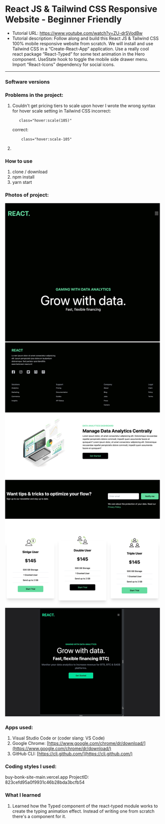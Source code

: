 # React JS & Tailwind CSS Responsive Website - Beginner Friendly
- Tutorial URL: https://www.youtube.com/watch?v=ZU-drSVodBw
- Tutorial description: Follow along and build this React JS & Tailwind CSS 100% mobile responsive website from scratch. We will install and use Tailwind CSS in a “Create-React-App” application. Use a really cool react package “React-Typed” for some text animation in the Hero component. UseState hook to toggle the mobile side drawer menu. Import “React-Icons” dependency for social icons. 

___________

### Software versions

### Problems in the project:
1. Couldn't get pricing tiers to scale upon hover
    I wrote the wrong syntax for hover scale setting in Tailwind CSS
    incorrect:
    ```
       class="hover:scale(105)"
    ```
    correct:
    ```
        class="hover:scale-105"
    ```

2.

### How to use
1. clone / download
2. npm install
3. yarn start

### Photos of project:
![](/public/react_responsivesite.png)
![](/public/react_responsivesite_4.png)
![](/public/react_responsivesite_1.png)
![](/public/react_responsivesite_2.png)
![](/public/react_responsivesite_3.gif)


### Apps used:
1. Visual Studio Code or (coder slang: VS Code)	[](https://code.visualstudio.com/)
2. Google Chrome: [https://www.google.com/chrome/dr/download/](https://www.google.com/chrome/dr/download/)
3. GitHub CLI: [https://cli.github.com/](https://cli.github.com/) 

### Coding styles I used:
buy-bonk-site-main.vercel.app
ProjectID: 823cefd95a0f9931c46b28bda3bcfb54

### What I learned
1. Learned how the Typed component of the react-typed module works to create the typing animation effect. Instead of writing one from scratch there's a component for it.
